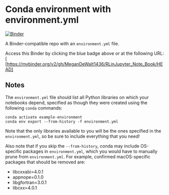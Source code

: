 # Conda environment with environment.yml

[![Binder](http://mybinder.org/badge_logo.svg)](https://mybinder.org/v2/gh/MeganDeWalt1436/RLinJupyter_Note_Book/HEAD)

A Binder-compatible repo with an `environment.yml` file.

Access this Binder by clicking the blue badge above or at the following URL:
[
[https://mybinder.org/v2/gh/MeganDeWalt1436/RLinJupyter_Note_Book/HEAD]
## Notes
The `environment.yml` file should list all Python libraries on which your notebooks
depend, specified as though they were created using the following `conda` commands:

```
conda activate example-environment
conda env export --from-history -f environment.yml
```

Note that the only libraries available to you will be the ones specified in
the `environment.yml`, so be sure to include everything that you need! 

Also note that if you skip the `--from-history`, conda may include OS-specific
packages in `environment.yml`, which you would have to manually prune from
`environment.yml`.  For example, confirmed macOS-specific packages that should
be removed are:

* libcxxabi=4.0.1
* appnope=0.1.0
* libgfortran=3.0.1
* libcxx=4.0.1
